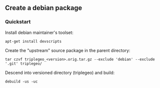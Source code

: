 ## Create a debian package

### Quickstart

Install debian maintainer's toolset:

    apt-get install devscripts

Create the "upstream" source package in the parent directory:

    tar czvf triplegeo_<version>.orig.tar.gz --exclude 'debian' --exclude '.git' triplegeo/

Descend into versioned directory (triplegeo) and build:

    debuild -us -uc

